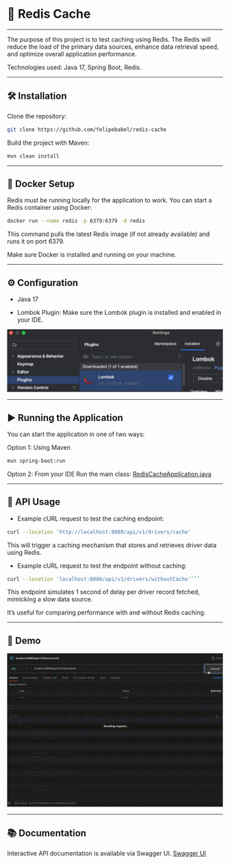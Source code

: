 # 🚀 Redis Cache

---
The purpose of this project is to test caching using Redis.
The Redis will reduce the load of the primary data sources, enhance data retrieval speed, 
and optimize overall application performance.

Technologies used: Java 17, Spring Boot, Redis.

---
## 🛠️ Installation

Clone the repository:

```bash
git clone https://github.com/felipebabel/redis-cache
```

Build the project with Maven:
```bash
mvn clean install
```
---

## 🐳 Docker Setup
Redis must be running locally for the application to work. You can start a Redis container using Docker:
```bash
docker run --name redis -p 6379:6379 -d redis
```

This command pulls the latest Redis image (if not already available) and runs it on port 6379.

Make sure Docker is installed and running on your machine.

---
## ⚙️ Configuration
- Java 17

- Lombok Plugin: Make sure the Lombok plugin is installed and enabled in your IDE.

![img_2.png](assets/img_2.png)

---
## ▶️ Running the Application

You can start the application in one of two ways:

Option 1: Using Maven
```bash
mvn spring-boot:run
```
Option 2: From your IDE
Run the main class: [RedisCacheApplication.java](src/main/java/com/redis/RedisCacheApplication.java)

--- 

## 📡 API Usage

- Example cURL request to test the caching endpoint:

```bash
curl --location 'http://localhost:8080/api/v1/drivers/cache'
```
This will trigger a caching mechanism that stores and retrieves driver data using Redis.


- Example cURL request to test the endpoint without caching:
```bash
curl --location 'localhost:8080/api/v1/drivers/withoutCache'```
```

This endpoint simulates 1 second of delay per driver record fetched, mimicking a slow data source.

It’s useful for comparing performance with and without Redis caching.



---


## 🎥 Demo

![img_1.png](assets/gif/cache.gif)

---
## 📚 Documentation

Interactive API documentation is available via Swagger UI.
[Swagger UI](http://localhost:8080/swagger-ui/index.html#/)